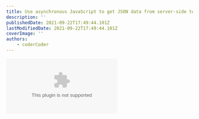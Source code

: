 ```yaml
---
title: Use asynchronous JavaScript to get JSON data from server-side to client
description: ''
publishedDate: 2021-09-22T17:49:44.101Z
lastModifiedDate: 2021-09-22T17:49:44.101Z
coverImage: ''
authors:
    - coderCoder
---
```


<Embed
	type="youtube"
	url="https://youtu.be/wYALykLb5oY?t=863"
	title="Use asynchronous JavaScript to get JSON data from server-side to client"
/>
